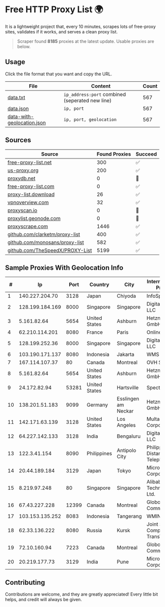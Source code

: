 
# Free HTTP Proxy List 🌍

It is a lightweight project that, every 10 minutes, scrapes lots of free-proxy sites, validates if it works, and serves a clean proxy list.


> Scraper found **8185** proxies at the latest update. Usable proxies are below.

## Usage

Click the file format that you want and copy the URL.


|File|Content|Count|
|----|-------|-----|
|[data.txt](https://raw.githubusercontent.com/themiralay/Proxy-List-World/master/data.txt)|`ip_address:port` combined (seperated new line)|567|
|[data.json](https://raw.githubusercontent.com/themiralay/Proxy-List-World/master/data.json)|`ip, port`|567|
|[data-with-geolocation.json](https://raw.githubusercontent.com/themiralay/Proxy-List-World/master/data-with-geolocation.json)|`ip, port, geolocation`|567|

## Sources

|Source|Found Proxies|Succeed|
|------|-------------|-------|
|[free-proxy-list.net](https://free-proxy-list.net)|300|✅|
|[us-proxy.org](https://www.us-proxy.org)|200|✅|
|[proxydb.net](http://proxydb.net)|0|🚫|
|[free-proxy-list.com](https://free-proxy-list.com/?page=&port=&type%5B%5D=http&type%5B%5D=https&up_time=0&search=Search)|0|✅|
|[proxy-list.download](https://www.proxy-list.download/HTTP)|26|✅|
|[vpnoverview.com](https://vpnoverview.com/privacy/anonymous-browsing/free-proxy-servers)|32|✅|
|[proxyscan.io](https://www.proxyscan.io)|0|🚫|
|[proxylist.geonode.com](https://proxylist.geonode.com/api/proxy-list?limit=300&page=1&sort_by=lastChecked&sort_type=desc&protocols=http,https)|0|🚫|
|[proxyscrape.com](https://api.proxyscrape.com/v2/?request=displayproxies&protocol=http&timeout=10000&country=all&ssl=all&anonymity=all)|1446|✅|
|[github.com/clarketm/proxy-list](https://raw.githubusercontent.com/clarketm/proxy-list/master/proxy-list-raw.txt)|400|✅|
|[github.com/monosans/proxy-list](https://raw.githubusercontent.com/monosans/proxy-list/main/proxies/http.txt)|582|✅|
|[github.com/TheSpeedX/PROXY-List](https://raw.githubusercontent.com/TheSpeedX/PROXY-List/master/http.txt)|5199|✅|


## Sample Proxies With Geolocation Info

|#|Ip|Port|Country|City|Internet Service Provider|
|-|--|----|-------|----|-------------------------|
|1|140.227.204.70|3128|Japan|Chiyoda|InfoSphere|
|2|128.199.184.169|8000|Singapore|Singapore|DigitalOcean, LLC|
|3|5.161.82.64|5654|United States|Ashburn|Hetzner Online GmbH|
|4|62.210.114.201|8080|France|Paris|Online SAS|
|5|128.199.252.36|8000|Singapore|Singapore|DigitalOcean, LLC|
|6|103.190.171.137|8080|Indonesia|Jakarta|WMS|
|7|167.114.107.37|80|Canada|Montreal|OVH SAS|
|8|5.161.82.64|5654|United States|Ashburn|Hetzner Online GmbH|
|9|24.172.82.94|53281|United States|Hartsville|Spectrum|
|10|138.201.51.183|9099|Germany|Esslingen am Neckar|Hetzner Online GmbH|
|11|142.171.63.139|3128|United States|Los Angeles|Multacom Corporation|
|12|64.227.142.133|3128|India|Bengaluru|DigitalOcean, LLC|
|13|122.3.41.154|8090|Philippines|Antipolo City|Philippine Long Distance Telephone Co.|
|14|20.44.189.184|3129|Japan|Tokyo|Microsoft Corporation|
|15|8.219.97.248|80|Singapore|Singapore|Alibaba (US) Technology Co., Ltd.|
|16|67.43.227.228|12399|Canada|Montreal|GloboTech Communications|
|17|103.153.135.252|8083|Indonesia|Tangerang|WMINET|
|18|62.33.136.222|8080|Russia|Kursk|Joint Stock Company TransTeleCom|
|19|72.10.160.94|7223|Canada|Montreal|GloboTech Communications|
|20|20.219.177.73|3129|India|Pune|Microsoft Corporation|



## Contributing

Contributions are welcome, and they are greatly appreciated! Every
little bit helps, and credit will always be given.

